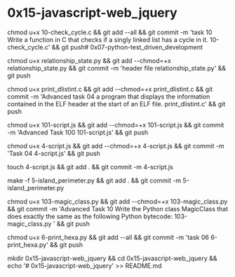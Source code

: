 # 0x15-javascript-web_jquery

chmod u+x 10-check_cycle.c && git add --all && git commit -m 'task 10 Write a function in C that checks if a singly linked list has a cycle in it. 10-check_cycle.c' && git push# 0x07-python-test_driven_development

chmod u+x relationship_state.py && git add --chmod=+x relationship_state.py && git commit -m 'header file relationship_state.py' && git push

chmod u+x print_dlistint.c && git add --chmod=+x print_dlistint.c && git commit -m 'Advanced task 04 a program that displays the information contained in the ELF header at the start of an ELF file. print_dlistint.c' && git push

chmod u+x 101-script.js && git add --chmod=+x 101-script.js && git commit -m 'Advanced Task 100 101-script.js' && git push

chmod u+x 4-script.js && git add --chmod=+x 4-script.js && git commit -m 'Task 04 4-script.js' && git push

touch 4-script.js && git add . && git commit -m 4-script.js

make -f 5-island_perimeter.py && git add . && git commit -m 5-island_perimeter.py

chmod u+x 103-magic_class.py && git add --chmod=+x 103-magic_class.py && git commit -m 'Advanced Task 10 Write the Python class MagicClass that does exactly the same as the following Python bytecode: 103-magic_class.py ' && git push

chmod u+x 6-print_hexa.py && git add --all && git commit -m 'task 06 6-print_hexa.py' && git push

mkdir 0x15-javascript-web_jquery && cd 0x15-javascript-web_jquery && echo '# 0x15-javascript-web_jquery' >> README.md
